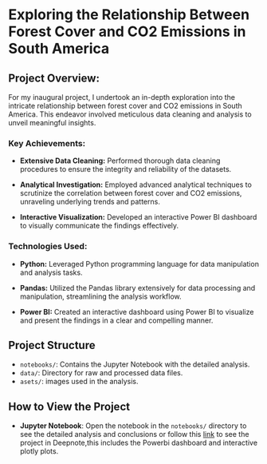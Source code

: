 # Exploring the Relationship Between Forest Cover and CO2 Emissions in South America

## Project Overview:

For my inaugural project, I undertook an in-depth exploration into the intricate relationship between forest cover and CO2 emissions in South America. This endeavor involved meticulous data cleaning and analysis to unveil meaningful insights.

### Key Achievements:

- **Extensive Data Cleaning:** Performed thorough data cleaning procedures to ensure the integrity and reliability of the datasets.
  
- **Analytical Investigation:** Employed advanced analytical techniques to scrutinize the correlation between forest cover and CO2 emissions, unraveling underlying trends and patterns.

- **Interactive Visualization:** Developed an interactive Power BI dashboard to visually communicate the findings effectively.
### Technologies Used:

- **Python:** Leveraged Python programming language for data manipulation and analysis tasks.
  
- **Pandas:** Utilized the Pandas library extensively for data processing and manipulation, streamlining the analysis workflow.

- **Power BI:** Created an interactive dashboard using Power BI to visualize and present the findings in a clear and compelling manner.

## Project Structure

- `notebooks/`: Contains the Jupyter Notebook with the detailed analysis.
- `data/`: Directory for raw and processed data files.
- `asets/`: images used in the analysis.

## How to View the Project

- **Jupyter Notebook**: Open the notebook in the `notebooks/` directory to see the detailed analysis and conclusions or follow this [link](https://deepnote.com/workspace/mateofernandez-c7c6b165-b5e5-44be-9aa1-6f96867cde09/project/Exploring-the-Relationship-Between-Forest-Cover-and-CO2-Emissions-in-South-America-fdca6125-545d-4b67-bfee-2dbe4475005e/notebook/forestcoverandemissions-3e90552244e7444cb4d4979fa01c4078)
 to see the project in Deepnote,this includes the Powerbi dashboard and interactive plotly plots.


